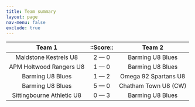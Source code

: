 ```yaml
---
title: Team summary
layout: page
nav-menu: false
exclude: true
---
```




|          Team 1           |  ::Score::  |        Team 2        |
|:-------------------------:|:-----------:|:--------------------:|
|   Maidstone Kestrels U8   | 2 &mdash; 0 |   Barming U8 Blues   |
|  APM Holtwood Rangers U8  | 1 &mdash; 0 |   Barming U8 Blues   |
|     Barming U8 Blues      | 1 &mdash; 2 | Omega 92 Spartans U8 |
|     Barming U8 Blues      | 5 &mdash; 0 | Chatham Town U8 (CW) |
| Sittingbourne Athletic U8 | 0 &mdash; 3 |   Barming U8 Blues   |

 <br /><br /><br />